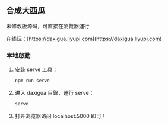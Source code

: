 ## 合成大西瓜

未修改版源码，可直接在瀏覽器運行

在线玩：[https://daxigua.liyupi.com](https://daxigua.liyupi.com)


### 本地啟動

1. 安装 serve 工具：

    ```bash
    npm run serve
    ```

2. 进入 daxigua 目錄，運行 serve：

    ```bash
    serve
    ```
   
3. 打开浏览器访问 localhost:5000 即可！
